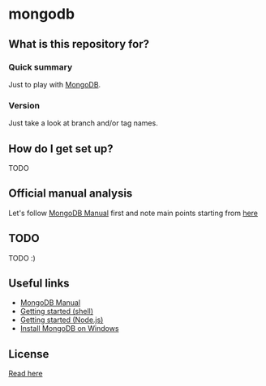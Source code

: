 # mongodb #

## What is this repository for? ##

### Quick summary ###
Just to play with [MongoDB](https://www.mongodb.com/).

### Version ###
Just take a look at branch and/or tag names.

## How do I get set up? ##
TODO

## Official manual analysis ##
Let's follow [MongoDB Manual](https://docs.mongodb.com/manual/) first and note main points starting from [here](MANUAL.md)

## TODO ##
TODO :)

## Useful links ##
* [MongoDB Manual](https://docs.mongodb.com/manual/)
* [Getting started (shell)](https://docs.mongodb.com/getting-started/shell)
* [Getting started (Node.js)](http://mongodb.github.io/node-mongodb-native/2.2/quick-start/?_ga=1.17895929.1775342017.1484935110)
* [Install MongoDB on Windows](https://docs.mongodb.com/getting-started/shell/tutorial/install-mongodb-on-windows/)

## License ##
[Read here](LICENSE)
